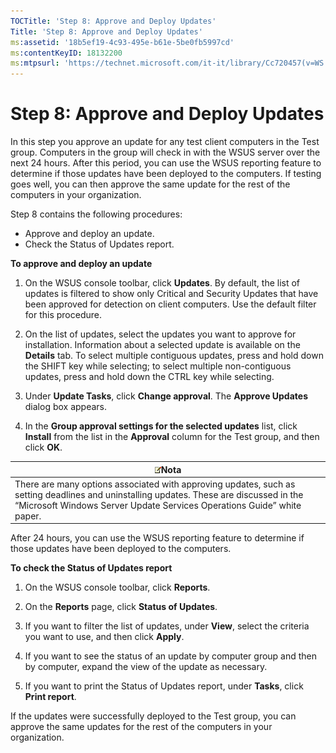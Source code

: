 ```yaml
---
TOCTitle: 'Step 8: Approve and Deploy Updates'
Title: 'Step 8: Approve and Deploy Updates'
ms:assetid: '18b5ef19-4c93-495e-b61e-5be0fb5997cd'
ms:contentKeyID: 18132200
ms:mtpsurl: 'https://technet.microsoft.com/it-it/library/Cc720457(v=WS.10)'
---
```


Step 8: Approve and Deploy Updates
==================================

In this step you approve an update for any test client computers in the Test group. Computers in the group will check in with the WSUS server over the next 24 hours. After this period, you can use the WSUS reporting feature to determine if those updates have been deployed to the computers. If testing goes well, you can then approve the same update for the rest of the computers in your organization.

Step 8 contains the following procedures:

-   Approve and deploy an update.
-   Check the Status of Updates report.

**To approve and deploy an update**
1.  On the WSUS console toolbar, click **Updates**. By default, the list of updates is filtered to show only Critical and Security Updates that have been approved for detection on client computers. Use the default filter for this procedure.

2.  On the list of updates, select the updates you want to approve for installation. Information about a selected update is available on the **Details** tab. To select multiple contiguous updates, press and hold down the SHIFT key while selecting; to select multiple non-contiguous updates, press and hold down the CTRL key while selecting.

3.  Under **Update Tasks**, click **Change approval**. The **Approve Updates** dialog box appears.

4.  In the **Group approval settings for the selected updates** list, click **Install** from the list in the **Approval** column for the Test group, and then click **OK**.

| ![](images/Cc720457.note(WS.10).gif)Nota                                                                                                                                             |
|-------------------------------------------------------------------------------------------------------------------------------------------------------------------------------------------------------------------|
| There are many options associated with approving updates, such as setting deadlines and uninstalling updates. These are discussed in the “Microsoft Windows Server Update Services Operations Guide” white paper. |

After 24 hours, you can use the WSUS reporting feature to determine if those updates have been deployed to the computers.

**To check the Status of Updates report**
1.  On the WSUS console toolbar, click **Reports**.

2.  On the **Reports** page, click **Status of Updates**.

3.  If you want to filter the list of updates, under **View**, select the criteria you want to use, and then click **Apply**.

4.  If you want to see the status of an update by computer group and then by computer, expand the view of the update as necessary.

5.  If you want to print the Status of Updates report, under **Tasks**, click **Print report**.

If the updates were successfully deployed to the Test group, you can approve the same updates for the rest of the computers in your organization.
